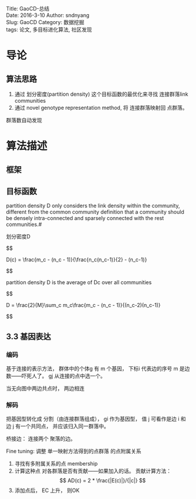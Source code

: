 Title:  GaoCD-总结  
Date: 2016-3-10
Author: sndnyang  
Slug:  GaoCD
Category: 数据挖掘  
tags: 论文, 多目标进化算法, 社区发现  

# 导论

## 算法思路

1. 通过 划分密度(partition density) 这个目标函数的最优化来寻找 连接群落link communities
2. 通过 novel genotype representation method, 将 连接群落映射回 点群落。

群落数自动发现

# 算法描述

## 框架

## 目标函数

partition density D only considers the link density within
the community, different from the common community definition that a community should be densely intra-connected and sparsely connected with the rest
communities.#

划分密度D

$$  

D(c) = \frac{m_c - (n_c - 1)}{\frac{n_c(n_c-1)}{2} - (n_c-1)}

$$

partition density D is the average of Dc over all communities

$$

D = \frac{2}{M}\sum_c m_c\frac{m_c - (n_c - 1)}{(n_c-2)(n_c-1)}

$$

## 3.3 基因表达


### 编码

基于连接的表示方法， 群体中的个体g 有 m 个基因， 下标i 代表边的序号
m 是边数——吓死人了。 gj 从连接的点中选一个。

当无向图中两边共点时， 两边相连

### 解码

把基因型转化成 分割（由连接群落组成），  gi 作为基因型， 值 j 可看作是边 i 和 边 j 有一个共同点， 并应该归入同一群落中。

桥接边： 连接两个 聚落的边。

Fine tuning: 调整 单一映射方法得到的点群落 的点附属关系

1. 寻找有多附属关系的点 membership
2. 计算这种点 对各群落是否有贡献——如果加入的话。 贡献计算方法： $$ AD(c) = 2 * \frac{|E(c)|}/{|c|} $$
3. 添加点后， EC 上升， 则OK
